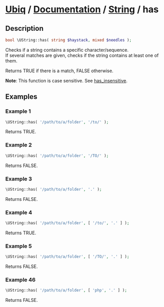 [Ubiq](https://github.com/Pixel418/Ubiq#readme) / [Documentation](../index.md#readme) / [String](../index.md#string) / has
======


Description
-------- 

```php
bool \UString::has( string $haystack, mixed $needles );
```

Checks if a string contains a specific character/sequence. <br>
If several matches are given, checks if the string contains at least one of them.

Returns TRUE if there is a match, FALSE otherwise.

**Note**: This function is case sensitive. See [has_insensitive](./has_insensitive.md#readme).



Examples
--------

### Example 1

```php
\UString::has( '/path/to/a/folder', '/to/' );
```
Returns TRUE.

### Example 2

```php
\UString::has( '/path/to/a/folder', '/TO/' );
```
Returns FALSE.

### Example 3

```php
\UString::has( '/path/to/a/folder', '.' );
```
Returns FALSE.

### Example 4

```php
\UString::has( '/path/to/a/folder', [ '/to/', '.' ] );
```
Returns TRUE.

### Example 5

```php
\UString::has( '/path/to/a/folder', [ '/TO/', '.' ] );
```
Returns FALSE.

### Example 46

```php
\UString::has( '/path/to/a/folder', [ 'php', '.' ] );
```
Returns FALSE.

